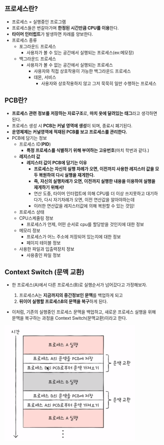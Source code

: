 ## 프로세스란?
- 프로세스 = 실행중인 프로그램
- 프로세스들은 번갈아가며 **한정된 시간만큼 CPU를 이용**한다.
- **타이머 인터럽트**가 발생하면 차례를 양보한다.
- 프로세스 종류
  - 포그라운드 프로세스
    - 사용자가 볼 수 있는 공간에서 실행되는 프로세스(ex:메모장)
  - 백그라운드 프로세스
    - 사용자가 볼 수 없는 공간에서 실행되는 프로세스
      - 사용자와 직접 상호작용이 가능한 백그라운드 프로세스
      - 데몬, 서비스 
        - 사용자와 상호작용하지 않고 그저 묵묵히 일만 수행하는 프로세스

## PCB란?
- **프로세스 관련 정보를 저장하는 자료구조**로, **마치 옷에 달려있는 태그**라고 생각하면 된다.
- 프로세스 생성 시 **PCB는 커널 영역에 생성**이 되며, 종료시 폐기된다.
- **운영체제는 커널영역에 적재된 PCB를 보고 프로세스를 관리한다.**
- PCB에 담기는 정보 
  - 프로세스 ID(**PID**)
    - **특정 프로세스를 식별하기 위해 부여하는 고유번호**(마치 학번과 같다.)
  - **레지스터 값**
    - **레지스터 값이 PCB에 담기는 이유**
      - **프로세스는 자신의 실행 차례가 오면, 이전까지 사용한 레지스터 값을 모두 복원하여 다시 실행을 재게한다.**
      - **즉, 자신의 실행차례가 오면, 이전까지 실행한 내용을 이용하여 실행을 재게하기 위해서!** 
      - 연산 도중, 타이머 인터럽트에 의해 CPU를 더 이상 쓰지못하고 대기하다가, 다시 자기차례가 오면, 이전 연산값을 알아야하는데
      - 이러한 연산값을 레지스터값에 의해 복원할 수 있는 것임!
  - 프로세스 상태
  - CPU스케줄링 정보
    - 프로세스가 언제, 어떤 순서로 cpu를 할당받을 것인지에 대한 정보
  - 메모리 정보
    - 프로세스가 어느 주소에 저장되어 있는지에 대한 정보
    - 페이지 테이블 정보
  - 사용한 파일과 입출력장치 정보
    - 사용중인 파일 정보

## Context Switch (문맥 교환)
- 한 프로세스(A)에서 다른 프로세스(B)로 실행순서가 넘어갔다고 가정해보자.
  1) 프로세스A는 **지금까지의 중간정보인 문맥**를 백업하게 되고
  2) **뒤이어 실행할 프로세스B의 문맥을 복구**하게 된다.

- 이처럼, 기존의 실행중인 프로세스 문맥을 백업하고, 새로운 프로세스 실행을 위해 문맥을 복구하는 과정을 Context Switch(문맥교환)이라고 한다.

<img src="../image/context-switch.png" >